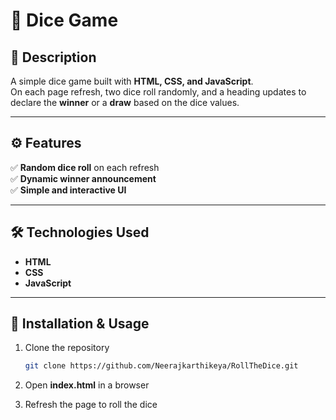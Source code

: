 # 🎲 Dice Game

## 📝 Description  
A simple dice game built with **HTML, CSS, and JavaScript**.  
On each page refresh, two dice roll randomly, and a heading updates to declare the **winner** or a **draw** based on the dice values.

---

## ⚙️ Features  
✅ **Random dice roll** on each refresh  
✅ **Dynamic winner announcement**  
✅ **Simple and interactive UI**  

---

## 🛠️ Technologies Used  
- **HTML**  
- **CSS**  
- **JavaScript**  

---

## 📂 Installation & Usage  

1. Clone the repository  
   ```bash
   git clone https://github.com/Neerajkarthikeya/RollTheDice.git
2. Open **index.html** in a browser

3. Refresh the page to roll the dice

